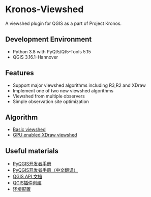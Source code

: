 # Kronos-Viewshed
A viewshed plugin for QGIS as a part of Project Kronos.

## Development Environment
- Python 3.8 with PyQt5/Qt5-Tools 5.15    
- QGIS 3.16.1-Hannover

## Features
- Support major viewshed algorithms including R3,R2 and XDraw    
- Implement one of two new viewshed algorithms    
- Viewshed from multiple observers    
- Simple observation site optimization    

## Algorithm
- [Basic viewshed](https://www.researchgate.net/publication/2808061_Geometric_Algorithms_for_Siting_of_Air_Defense_Missile_Batteries)
- [GPU enabled XDraw viewshed](https://www.sciencedirect.com/science/article/pii/S0743731515001197)

## Useful materials
- [PyQGIS开发者手册](https://docs.qgis.org/testing/en/docs/pyqgis_developer_cookbook/index.html)      
- [PyQGIS开发者手册（中文翻译）](https://luolingchun.github.io/PyQGIS-Developer-Cookbook-cn/)        
- [QGIS API 文档](https://qgis.org/pyqgis/3.4/index.html)    
- [QGIS插件创建](https://blog.csdn.net/deirjie/article/details/77043954)    
- [环境配置](https://blog.csdn.net/u013541325/article/details/107742835)      

